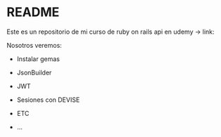# README

Este es un repositorio de mi curso de ruby on rails api en udemy -> link:

Nosotros veremos:

* Instalar gemas

* JsonBuilder

* JWT

* Sesiones con DEVISE

* ETC

* ...
